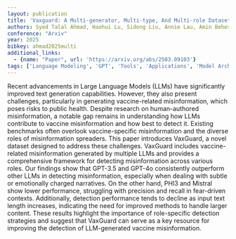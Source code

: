 ```yaml
---
layout: publication
title: 'Vaxguard: A Multi-generator, Multi-type, And Multi-role Dataset For Detecting Llm-generated Vaccine Misinformation'
authors: Syed Talal Ahmad, Haohui Lu, Sidong Liu, Annie Lau, Amin Beheshti, Mark Dras, Usman Naseem
conference: "Arxiv"
year: 2025
bibkey: ahmad2025multi
additional_links:
  - {name: "Paper", url: 'https://arxiv.org/abs/2503.09103'}
tags: ['Language Modeling', 'GPT', 'Tools', 'Applications', 'Model Architecture', 'Reinforcement Learning']
---
```

Recent advancements in Large Language Models (LLMs) have significantly
improved text generation capabilities. However, they also present challenges,
particularly in generating vaccine-related misinformation, which poses risks to
public health. Despite research on human-authored misinformation, a notable gap
remains in understanding how LLMs contribute to vaccine misinformation and how
best to detect it. Existing benchmarks often overlook vaccine-specific
misinformation and the diverse roles of misinformation spreaders. This paper
introduces VaxGuard, a novel dataset designed to address these challenges.
VaxGuard includes vaccine-related misinformation generated by multiple LLMs and
provides a comprehensive framework for detecting misinformation across various
roles. Our findings show that GPT-3.5 and GPT-4o consistently outperform other
LLMs in detecting misinformation, especially when dealing with subtle or
emotionally charged narratives. On the other hand, PHI3 and Mistral show lower
performance, struggling with precision and recall in fear-driven contexts.
Additionally, detection performance tends to decline as input text length
increases, indicating the need for improved methods to handle larger content.
These results highlight the importance of role-specific detection strategies
and suggest that VaxGuard can serve as a key resource for improving the
detection of LLM-generated vaccine misinformation.

